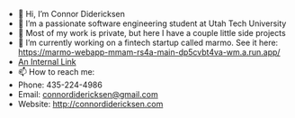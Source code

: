 - 👋 Hi, I’m Connor Didericksen
- 👀 I’m a passionate software engineering student at Utah Tech University
- 🤫 Most of my work is private, but here I have a couple little side projects
- 🌱 I’m currently working on a fintech startup called marmo. See it here: https://marmo-webapp-mmam-rs4a-main-dp5cvbt4va-wm.a.run.app/ 
- [An Internal Link](/guides/content/editing-an-existing-page)
- 📫 How to reach me: 
- Phone: 435-224-4986
- Email: connordidericksen@gmail.com
- Website: http://connordidericksen.com

